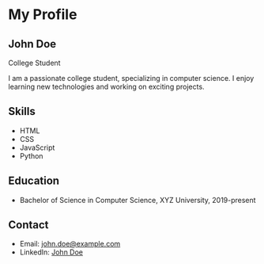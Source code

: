# My Profile

## John Doe
College Student

I am a passionate college student, specializing in computer science. I enjoy learning new technologies and working on exciting projects.

## Skills
- HTML
- CSS
- JavaScript
- Python

## Education
- Bachelor of Science in Computer Science, XYZ University, 2019-present

## Contact
- Email: john.doe@example.com
- LinkedIn: [John Doe](https://www.linkedin.com/in/johndoe/)

